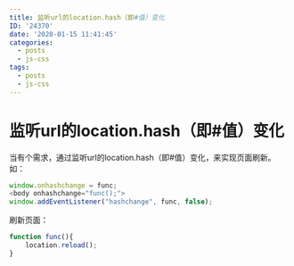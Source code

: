 ```yaml
---
title: 监听url的location.hash（即#值）变化
ID: '24370'
date: '2020-01-15 11:41:45'
categories:
  - posts
  - js-css
tags:
  - posts
  - js-css
---
```


# 监听url的location.hash（即#值）变化

当有个需求，通过监听url的location.hash（即#值）变化，来实现页面刷新。如：

``` js 
window.onhashchange = func;
<body onhashchange="func();">
window.addEventListener("hashchange", func, false); 
```

刷新页面：

``` js 
function func(){
    location.reload();
}
```
 
 
 
 
 
